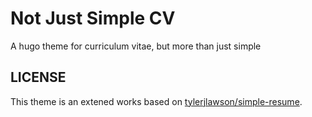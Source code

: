 # Not Just Simple CV
A hugo theme for curriculum vitae, but more than just simple

## LICENSE

This theme is an extened works based on [tylerjlawson/simple-resume](tylerjlawson/simple-resume).